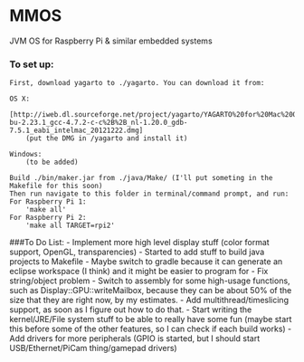 # MMOS
JVM OS for Raspberry Pi &amp; similar embedded systems
### To set up:
	First, download yagarto to ./yagarto. You can download it from:

	OS X:
		[http://iweb.dl.sourceforge.net/project/yagarto/YAGARTO%20for%20Mac%20OS%20X/20121222/yagarto-bu-2.23.1_gcc-4.7.2-c-c%2B%2B_nl-1.20.0_gdb-7.5.1_eabi_intelmac_20121222.dmg]
		(put the DMG in /yagarto and install it)
	
	Windows:
		(to be added)
	
	Build ./bin/maker.jar from ./java/Make/ (I'll put someting in the Makefile for this soon)
	Then run navigate to this folder in terminal/command prompt, and run:
	For Raspberry Pi 1:
		'make all'
	For Raspberry Pi 2:
		'make all TARGET=rpi2'
###To Do List:
	- Implement more high level display stuff (color format support, OpenGL, transparencies)
	- Started to add stuff to build java projects to Makefile
	- Maybe switch to gradle because it can generate an eclipse workspace (I think) and it might be easier to program for
	- Fix string/object problem
	- Switch to assembly for some high-usage functions, such as Display::GPU::writeMailbox, because they can be about 50% of the size that they are right now, by my estimates.
	- Add multithread/timeslicing support, as soon as I figure out how to do that.
	- Start writing the kernel/JRE/File system stuff to be able to really have some fun
		(maybe start this before some of the other features, so I can check if each build works)
	- Add drivers for more peripherals (GPIO is started, but I should start USB/Ethernet/PiCam thing/gamepad drivers)